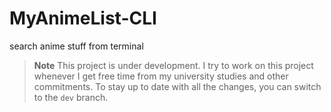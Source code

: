 # MyAnimeList-CLI
search anime stuff from terminal

> **Note**
> This project is under development.
> I try to work on this project whenever I get free time from my university studies and other commitments.
> To stay up to date with all the changes, you can switch to the `dev` branch.
